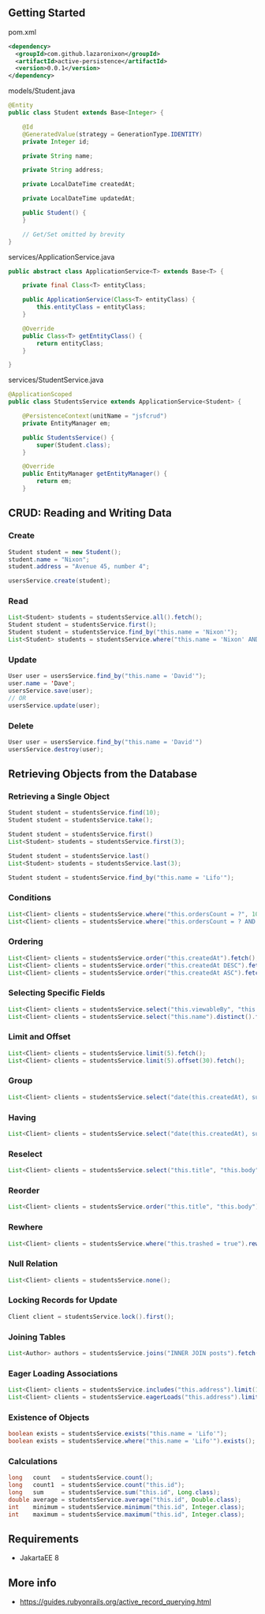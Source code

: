 ## Getting Started

pom.xml
```xml
<dependency>
  <groupId>com.github.lazaronixon</groupId>
  <artifactId>active-persistence</artifactId>
  <version>0.0.1</version>
</dependency>
```

models/Student.java
```java
@Entity
public class Student extends Base<Integer> {

    @Id
    @GeneratedValue(strategy = GenerationType.IDENTITY)
    private Integer id;

    private String name;

    private String address;

    private LocalDateTime createdAt;

    private LocalDateTime updatedAt;

    public Student() {
    }

    // Get/Set omitted by brevity
}
```

services/ApplicationService.java
```java
public abstract class ApplicationService<T> extends Base<T> {

    private final Class<T> entityClass;

    public ApplicationService(Class<T> entityClass) {
        this.entityClass = entityClass;
    }

    @Override
    public Class<T> getEntityClass() {
        return entityClass;
    }

}
```

services/StudentService.java
```java
@ApplicationScoped
public class StudentsService extends ApplicationService<Student> {

    @PersistenceContext(unitName = "jsfcrud")
    private EntityManager em;

    public StudentsService() {
        super(Student.class);
    }

    @Override
    public EntityManager getEntityManager() {
        return em;
    }
```

## CRUD: Reading and Writing Data

### Create
```java
Student student = new Student();
student.name = "Nixon";
student.address = "Avenue 45, number 4";

usersService.create(student);
```

### Read
```java
List<Student> students = studentsService.all().fetch();
Student student = studentsService.first();
Student student = studentsService.find_by("this.name = 'Nixon'");
List<Student> students = studentsService.where("this.name = 'Nixon' AND this.occupation = 'Code Artist'").order("this.createdAt DESC").fetch();
```

### Update
```java
User user = usersService.find_by("this.name = 'David'");
user.name = 'Dave';
usersService.save(user);
// OR
usersService.update(user);
```

### Delete
```java
User user = usersService.find_by("this.name = 'David'")
usersService.destroy(user);
```

## Retrieving Objects from the Database

### Retrieving a Single Object
```java
Student student = studentsService.find(10);
Student student = studentsService.take();

Student student = studentsService.first()
List<Student> students = studentsService.first(3);

Student student = studentsService.last()
List<Student> students = studentsService.last(3);

Student student = studentsService.find_by("this.name = 'Lifo'");
```

### Conditions
```java
List<Client> clients = studentsService.where("this.ordersCount = ?", 10).fetch();
List<Client> clients = studentsService.where("this.ordersCount = ? AND this.locked = ?", 10, false).fetch();
```

### Ordering
```java
List<Client> clients = studentsService.order("this.createdAt").fetch();
List<Client> clients = studentsService.order("this.createdAt DESC").fetch();
List<Client> clients = studentsService.order("this.createdAt ASC").fetch();
```

### Selecting Specific Fields
```java
List<Client> clients = studentsService.select("this.viewableBy", "this.locked").fetch();
List<Client> clients = studentsService.select("this.name").distinct().fetch();
```

### Limit and Offset
```java
List<Client> clients = studentsService.limit(5).fetch();
List<Client> clients = studentsService.limit(5).offset(30).fetch();
```

### Group
```java
List<Client> clients = studentsService.select("date(this.createdAt), sum(price)").group("date(this.createdAt)").fetch();
```

### Having
```java
List<Client> clients = studentsService.select("date(this.createdAt), sum(this.price)").group("date(this.createdAt)").having("sum(this.price) > ?", 100).fetch();
```

### Reselect
```java
List<Client> clients = studentsService.select("this.title", "this.body").reselect("this.createdAt").fetch();
```

### Reorder
```java
List<Client> clients = studentsService.order("this.title", "this.body").reorder("this.createdAt").fetch();
```

### Rewhere
```java
List<Client> clients = studentsService.where("this.trashed = true").rewhere("this.trashed = false").fetch();
```

### Null Relation
```java
List<Client> clients = studentsService.none();
```

### Locking Records for Update
```java
Client client = studentsService.lock().first();
```

### Joining Tables
```java
List<Author> authors = studentsService.joins("INNER JOIN posts").fetch();
```

### Eager Loading Associations
```java
List<Client> clients = studentsService.includes("this.address").limit(10).fetch();
List<Client> clients = studentsService.eagerLoads("this.address").limit(10).fetch();
```

### Existence of Objects
```java
boolean exists = studentsService.exists("this.name = 'Lifo'");
boolean exists = studentsService.where("this.name = 'Lifo'").exists();
```

### Calculations
```java
long   count   = studentsService.count();
long   count1  = studentsService.count("this.id");
long   sum     = studentsService.sum("this.id", Long.class);
double average = studentsService.average("this.id", Double.class);
int    minimum = studentsService.minimum("this.id", Integer.class);
int    maximum = studentsService.maximum("this.id", Integer.class);
```

## Requirements
* JakartaEE 8

## More info
* https://guides.rubyonrails.org/active_record_querying.html
